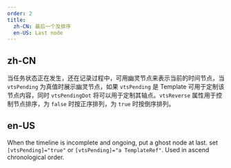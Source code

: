 ```yaml
---
order: 2
title:
  zh-CN: 最后一个及排序
  en-US: Last node
---
```


## zh-CN

当任务状态正在发生，还在记录过程中，可用幽灵节点来表示当前的时间节点，当 `vtsPending` 为真值时展示幽灵节点，如果 `vtsPending` 是 Template 可用于定制该节点内容，同时 `vtsPendingDot` 将可以用于定制其轴点。`vtsReverse` 属性用于控制节点排序，为 `false` 时按正序排列，为 `true` 时按倒序排列。

## en-US

When the timeline is incomplete and ongoing, put a ghost node at last. set `[vtsPending]="true"` or `[vtsPending]="a TemplateRef"`. Used in ascend chronological order.
